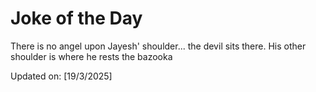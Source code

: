 # Joke of the Day

<!-- #joke -->
There is no angel upon Jayesh' shoulder... the devil sits there. His other shoulder is where he rests the bazooka

Updated on: [19/3/2025]
<!-- #jokeEnd -->